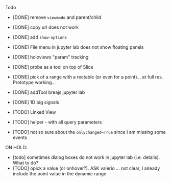 

Todo
- [DONE] remove `viewmode` and parent/child
- [DONE] copy url does not work
- [DONE] add `show-options`
- [DONE] File menu in  jupyter lab does not show floating panels
- [DONE] holoviews "param" tracking
- [DONE] probe as a tool on top of Slice
- [DONE] pick of a range with a rectable (or even for a point)... at full res. Prototype working...
- [DONE] addTool breajs jupyter lab
- [DONE] 1D big signals

- [TODO] Linked View
- [TODO] helper - with all query parameters
- [TODO] not so sure about the `onlychanged=True` since I am missing some events

ON HOLD:
- [todo] sometimes dialog boxes do not work in jupyter lab (i.e. details). What to do?
- [TODO] opick a value (or onhover?). ASK valerio ... not clear, I already include the point value in the dynamic range



